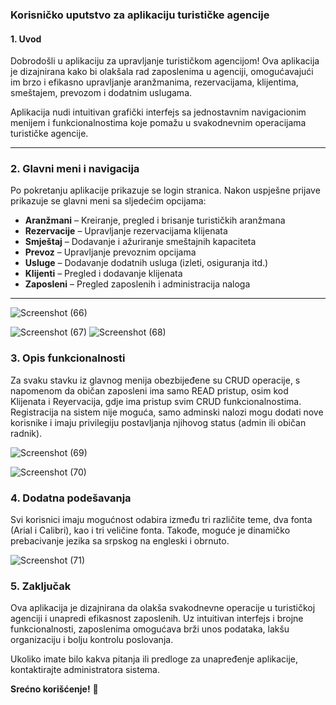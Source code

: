 ### **Korisničko uputstvo za aplikaciju turističke agencije**  

#### **1. Uvod**  
Dobrodošli u aplikaciju za upravljanje turističkom agencijom! Ova aplikacija je dizajnirana kako bi olakšala rad zaposlenima u agenciji, omogućavajući im brzo i efikasno upravljanje aranžmanima, rezervacijama, klijentima, smeštajem, prevozom i dodatnim uslugama.  

Aplikacija nudi intuitivan grafički interfejs sa jednostavnim navigacionim menijem i funkcionalnostima koje pomažu u svakodnevnim operacijama turističke agencije.  

---



### **2. Glavni meni i navigacija**  
Po pokretanju aplikacije prikazuje se login stranica. Nakon uspješne prijave prikazuje se glavni meni sa sljedećim opcijama:  
- **Aranžmani** – Kreiranje, pregled i brisanje turističkih aranžmana  
- **Rezervacije** – Upravljanje rezervacijama klijenata  
- **Smještaj** – Dodavanje i ažuriranje smeštajnih kapaciteta  
- **Prevoz** – Upravljanje prevoznim opcijama  
- **Usluge** – Dodavanje dodatnih usluga (izleti, osiguranja itd.)  
- **Klijenti** – Pregled i dodavanje klijenata  
- **Zaposleni** – Pregled zaposlenih i administracija naloga  




---
![Screenshot (66)](https://github.com/user-attachments/assets/efe21d6c-5dd3-49e9-96bb-e5792537ae45)

![Screenshot (67)](https://github.com/user-attachments/assets/1b267cc6-b8ae-4140-afd5-c70d095a7871)
![Screenshot (68)](https://github.com/user-attachments/assets/8f43047a-c923-4584-8711-d9265a2a7264)




### **3. Opis funkcionalnosti**  

Za svaku stavku iz glavnog menija obezbijeđene su CRUD operacije, s napomenom da običan zaposleni ima samo READ pristup, osim kod Klijenata i Reyervacija, gdje ima pristup svim CRUD funkcionalnostima. 
Registracija na sistem nije moguća, samo adminski nalozi mogu dodati nove korisnike i imaju privilegiju postavljanja njihovog status (admin ili običan radnik).


![Screenshot (69)](https://github.com/user-attachments/assets/2d153e3a-45f4-439b-a220-2ac0bc22e52b)


![Screenshot (70)](https://github.com/user-attachments/assets/2a8696a2-7242-47e3-b356-2d50bfe1745d)


### **4. Dodatna podešavanja**  
Svi korisnici imaju mogućnost odabira između tri različite teme, dva fonta (Arial i Calibri), kao i tri veličine fonta. Takođe, moguće je dinamičko prebacivanje jezika sa srpskog na engleski i obrnuto.

![Screenshot (71)](https://github.com/user-attachments/assets/117b6026-7841-4898-ae60-e33e9c46c90c)


### **5. Zaključak**  
Ova aplikacija je dizajnirana da olakša svakodnevne operacije u turističkoj agenciji i unapredi efikasnost zaposlenih. Uz intuitivan interfejs i brojne funkcionalnosti, zaposlenima omogućava brži unos podataka, lakšu organizaciju i bolju kontrolu poslovanja.  

Ukoliko imate bilo kakva pitanja ili predloge za unapređenje aplikacije, kontaktirajte administratora sistema.  

**Srećno korišćenje!** 🚀
